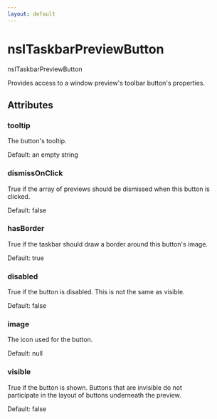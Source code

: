```yaml
---
layout: default
---
```


# nsITaskbarPreviewButton #
  
nsITaskbarPreviewButton  
  
Provides access to a window preview's toolbar button's properties.  
  

## Attributes ##

### tooltip ###
  
The button's tooltip.  
  
Default: an empty string  
  

### dismissOnClick ###
  
True if the array of previews should be dismissed when this button is clicked.  
  
Default: false  
  

### hasBorder ###
  
True if the taskbar should draw a border around this button's image.  
  
Default: true  
  

### disabled ###
  
True if the button is disabled. This is not the same as visible.  
  
Default: false  
  

### image ###
  
The icon used for the button.  
  
Default: null  
  

### visible ###
  
True if the button is shown. Buttons that are invisible do not  
participate in the layout of buttons underneath the preview.  
  
Default: false  
  

